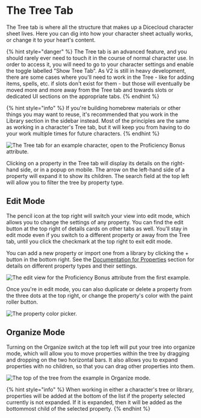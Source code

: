 # The Tree Tab

The Tree tab is where all the structure that makes up a Dicecloud character sheet lives. Here you can dig into how your character sheet actually works, or change it to your heart's content.

{% hint style="danger" %}
The Tree tab is an advanced feature, and you should rarely ever need to touch it in the course of normal character use. In order to access it, you will need to go to your character settings and enable the toggle labelled "Show Tree Tab". As V2 is still in heavy development, there are some cases where you'll need to work in the Tree - like for adding items, spells, etc. if slots don't exist for them - but those will eventually be moved more and more away from the Tree tab and towards slots or dedicated UI sections on the appropriate tabs.
{% endhint %}

{% hint style="info" %}
If you're building homebrew materials or other things you may want to reuse, it's recommended that you work in the Library section in the sidebar instead. Most of the principles are the same as working in a character's Tree tab, but it will keep you from having to do your work multiple times for future characters.
{% endhint %}

![The Tree tab for an example character, open to the Proficiency Bonus attribute.](../.gitbook/assets/image%20%288%29.png)

Clicking on a property in the Tree tab will display its details on the right-hand side, or in a popup on mobile. The arrow on the left-hand side of a property will expand it to show its children. The search field at the top left will allow you to filter the tree by property type.

## Edit Mode

The pencil icon at the top right will switch your view into edit mode, which allows you to change the settings of any property. You can find the edit button at the top right of details cards on other tabs as well. You'll stay in edit mode even if you switch to a different property or away from the Tree tab, until you click the checkmark at the top right to exit edit mode.

You can add a new property or import one from a library by clicking the + button in the bottom right. See the [Documentation for Properties](../documentation-for-properties/action.md) section for details on different property types and their settings.

![The edit view for the Proficiency Bonus attribute from the first example.](../.gitbook/assets/image%20%2819%29.png)

Once you're in edit mode, you can also duplicate or delete a property from the three dots at the top right, or change the property's color with the paint roller button.

![The property color picker.](../.gitbook/assets/image%20%2822%29.png)

## Organize Mode

Turning on the Organize switch at the top left will put your tree into organize mode, which will allow you to move properties within the tree by dragging and dropping on the two horizontal bars. It also allows you to expand properties with no children, so that you can drag other properties into them.

![The top of the tree from the example in Organize mode.](../.gitbook/assets/image%20%2821%29.png)

{% hint style="info" %}
When working in either a character's tree or library, properties will be added at the bottom of the list if the property selected currently is not expanded. If it is expanded, then it will be added as the bottommost child of the selected property.
{% endhint %}

